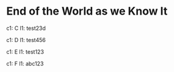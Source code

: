 ---
---

# End of the World as we Know It

c1: C
l1: test23d

c1: D
l1: test456

c1: E
l1: test123

c1: F
l1: abc123